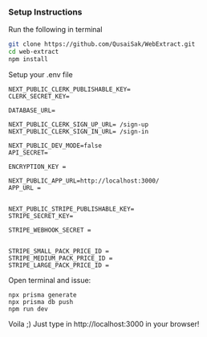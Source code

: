 

### Setup Instructions
Run the following in terminal
```bash
git clone https://github.com/QusaiSak/WebExtract.git
cd web-extract
npm install
```
Setup your .env file 
```
NEXT_PUBLIC_CLERK_PUBLISHABLE_KEY=
CLERK_SECRET_KEY=

DATABASE_URL=

NEXT_PUBLIC_CLERK_SIGN_UP_URL= /sign-up
NEXT_PUBLIC_CLERK_SIGN_IN_URL= /sign-in

NEXT_PUBLIC_DEV_MODE=false
API_SECRET=

ENCRYPTION_KEY = 

NEXT_PUBLIC_APP_URL=http://localhost:3000/ 
APP_URL = 


NEXT_PUBLIC_STRIPE_PUBLISHABLE_KEY=
STRIPE_SECRET_KEY=

STRIPE_WEBHOOK_SECRET = 


STRIPE_SMALL_PACK_PRICE_ID = 
STRIPE_MEDIUM_PACK_PRICE_ID = 
STRIPE_LARGE_PACK_PRICE_ID = 
```

Open terminal and issue:
```
npx prisma generate
npx prisma db push
npm run dev
```

Voila ;) Just type in http://localhost:3000 in your browser!



